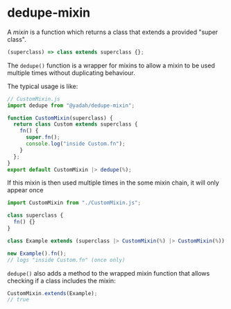 # dedupe-mixin

A _mixin_ is a function which returns a class that extends a provided "super
class".

```js
(superclass) => class extends superclass {};
```

The `dedupe()` function is a wrapper for mixins to allow a mixin to be used
multiple times without duplicating behaviour.

The typical usage is like:

```js
// CustomMixin.js
import dedupe from "@yadah/dedupe-mixin";

function CustomMixin(superclass) {
  return class Custom extends superclass {
    fn() {
      super.fn();
      console.log("inside Custom.fn");
    }
  };
}
export default CustomMixin |> dedupe(%);
```

If this mixin is then used multiple times in the some mixin chain, it will
only appear once

```js
import CustomMixin from "./CustomMixin.js";

class superclass {
  fn() {}
}

class Example extends (superclass |> CustomMixin(%) |> CustomMixin(%)) {}

new Example().fn();
// logs "inside Custom.fn" (once only)
```

`dedupe()` also adds a method to the wrapped mixin function that allows
checking if a class includes the mixin:

```js
CustomMixin.extends(Example);
// true
```
